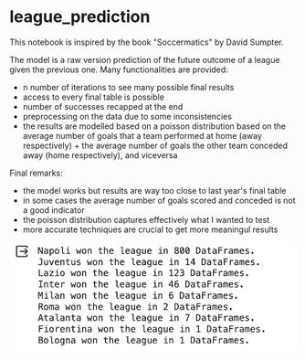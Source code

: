# league_prediction

This notebook is inspired by the book "Soccermatics" by David Sumpter.

The model is a raw version prediction of the future outcome of a league given the previous one. Many functionalities are provided:
- n number of iterations to see many possible final results
- access to every final table is possible
- number of successes recapped at the end
- preprocessing on the data due to some inconsistencies
- the results are modelled based on a poisson distribution based on the average number of goals that a team performed at home (away respectively) + the average number of goals the other team conceded away (home respectively), and viceversa

Final remarks:
- the model works but results are way too close to last year's final table
- in some cases the average number of goals scored and conceded is not a good indicator
- the poisson distribution captures effectively what I wanted to test
- more accurate techniques are crucial to get more meaningul results

![Example of final Outcome](wins.png)
